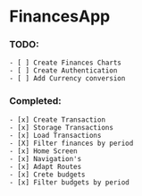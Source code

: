 # FinancesApp


### TODO:
    - [ ] Create Finances Charts
    - [ ] Create Authentication
    - [ ] Add Currency conversion 
### Completed:
    - [x] Create Transaction
    - [x] Storage Transactions
    - [x] Load Transactions
    - [X] Filter finances by period
    - [x] Home Screen
    - [x] Navigation's
    - [x] Adapt Routes
    - [x] Crete budgets
    - [x] Filter budgets by period


<!-- https://www.exchangerate-api.com/ -->
